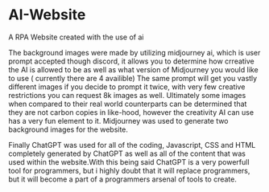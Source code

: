 # AI-Website
A RPA Website created with the use of ai

The background images were made by utilizing midjourney ai, which is user prompt accepted though discord, it allows you to determine how crreative the AI is allowed to be as well as what version of Midjourney you would like to use ( currently there are 4 availible) The same prompt will get you vastly different images if you decide to prompt it twice, with very few creative restrictions you can request 8k images as well. Ultimately some images when compared to their real world counterparts can be determined that they are not carbon copies in like-hood, however the creativity AI can use has a very fun element to it. Midjourney was used to generate two background images for the website.

Finally ChatGPT was used for all of the coding, Javascript, CSS and HTML completely generated by ChatGPT as well as all of the content that was used within the website.With this being said ChatGPT is a very powerfull tool for programmers, but i highly doubt that it will replace programmers, but it will become a part of a programmers arsenal of tools to create. 
